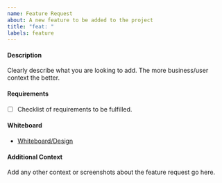```yaml
---
name: Feature Request
about: A new feature to be added to the project
title: "feat: "
labels: feature
---
```


#### Description

Clearly describe what you are looking to add. The more business/user context the better.

#### Requirements

- [ ] Checklist of requirements to be fulfilled.

#### Whiteboard

- [Whiteboard/Design](https://dribbble.com/tsinis)

#### Additional Context

Add any other context or screenshots about the feature request go here.
